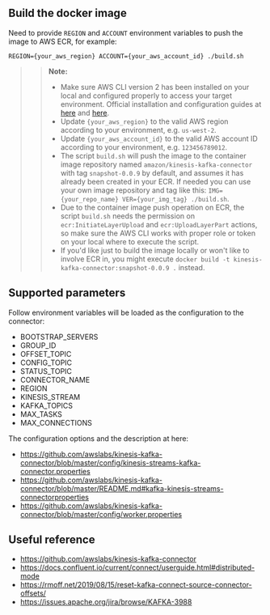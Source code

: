 ## Build the docker image

Need to provide `REGION` and `ACCOUNT` environment variables to push the image to AWS ECR, for example:

``REGION={your_aws_region} ACCOUNT={your_aws_account_id} ./build.sh``

>> **Note:**
>> - Make sure AWS CLI version 2 has been installed on your local and configured properly to access your target environment.
     Official installation and configuration guides at [here](https://docs.aws.amazon.com/cli/latest/userguide/install-cliv2.html) and [here](https://docs.aws.amazon.com/cli/latest/userguide/cli-chap-configure.html).
>> - Update `{your_aws_region}` to the valid AWS region according to your environment, e.g. `us-west-2`.
>> - Update `{your_aws_account_id}` to the valid AWS account ID according to your environment, e.g. `123456789012`.
>> - The script `build.sh` will push the image to the container image repository named `amazon/kinesis-kafka-connector` with tag `snapshot-0.0.9` by default, and assumes it has already been created in your ECR.
>>   If needed you can use your own image repository and tag like this: ``IMG={your_repo_name} VER={your_img_tag} ./build.sh``.
>> - Due to the container image push operation on ECR, the script `build.sh` needs the permission on `ecr:InitiateLayerUpload` and `ecr:UploadLayerPart` actions,
>>   so make sure the AWS CLI works with proper role or token on your local where to execute the script.
>> - If you'd like just to build the image locally or won't like to involve ECR in, you might execute `docker build -t kinesis-kafka-connector:snapshot-0.0.9 .` instead.

## Supported parameters

Follow environment variables will be loaded as the configuration to the connector:

- BOOTSTRAP_SERVERS
- GROUP_ID
- OFFSET_TOPIC
- CONFIG_TOPIC
- STATUS_TOPIC
- CONNECTOR_NAME
- REGION
- KINESIS_STREAM
- KAFKA_TOPICS
- MAX_TASKS
- MAX_CONNECTIONS

The configuration options and the description at here:

- https://github.com/awslabs/kinesis-kafka-connector/blob/master/config/kinesis-streams-kafka-connector.properties
- https://github.com/awslabs/kinesis-kafka-connector/blob/master/README.md#kafka-kinesis-streams-connectorproperties
- https://github.com/awslabs/kinesis-kafka-connector/blob/master/config/worker.properties

## Useful reference

- https://github.com/awslabs/kinesis-kafka-connector
- https://docs.confluent.io/current/connect/userguide.html#distributed-mode
- https://rmoff.net/2019/08/15/reset-kafka-connect-source-connector-offsets/
- https://issues.apache.org/jira/browse/KAFKA-3988
